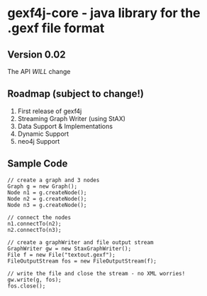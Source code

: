 gexf4j-core - java library for the .gexf file format
=================

Version 0.02
------------------
The API *WILL* change

Roadmap (subject to change!)
------------------
1. First release of gexf4j
2. Streaming Graph Writer (using StAX)
3. Data Support & Implementations
4. Dynamic Support
5. neo4j Support

Sample Code
------------------

	// create a graph and 3 nodes
	Graph g = new Graph();
	Node n1 = g.createNode();
	Node n2 = g.createNode();
	Node n3 = g.createNode();

	// connect the nodes
	n1.connectTo(n2);
	n2.connectTo(n3);

	// create a graphWriter and file output stream
	GraphWriter gw = new StaxGraphWriter();
	File f = new File("textout.gexf");
	FileOutputStream fos = new FileOutputStream(f);

	// write the file and close the stream - no XML worries!
	gw.write(g, fos);
	fos.close();
